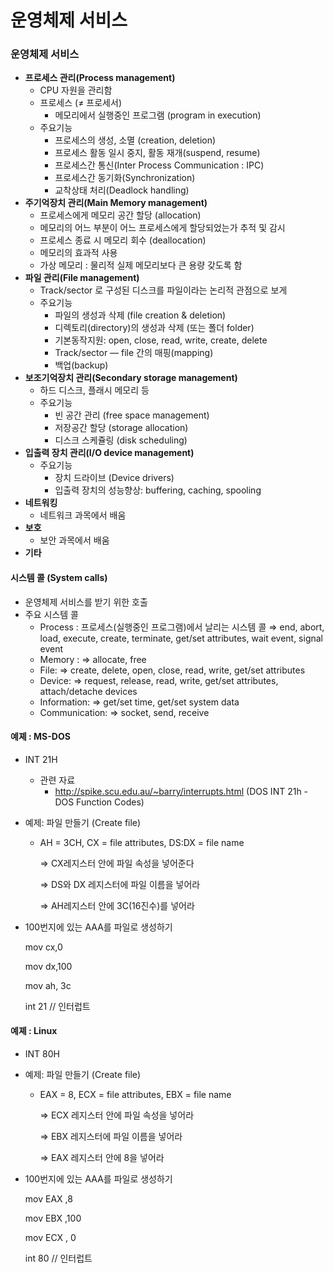 # 운영체제 서비스

### 운영체제 서비스

- **프로세스 관리(Process management)**
  - CPU 자원을 관리함
  - 프로세스 (≠ 프로세서) 
    - 메모리에서 실행중인 프로그램 (program in execution)
  - 주요기능 
    - 프로세스의 생성, 소멸 (creation, deletion)
    - 프로세스 활동 일시 중지, 활동 재개(suspend, resume)
    - 프로세스간 통신(Inter Process Communication : IPC)
    - 프로세스간 동기화(Synchronization)
    - 교착상태 처리(Deadlock handling)
- **주기억장치 관리(Main Memory management)**
  - 프로세스에게 메모리 공간 할당 (allocation)
  - 메모리의 어느 부분이 어느 프로세스에게 할당되었는가 추적 및 감시
  - 프로세스 종료 시 메모리 회수 (deallocation)
  - 메모리의 효과적 사용
  - 가상 메모리 : 물리적 실제 메모리보다 큰 용량 갖도록 함
- **파일 관리(File management)**
  - Track/sector 로 구성된 디스크를 파일이라는 논리적 관점으로 보게
  - 주요기능 
    - 파일의 생성과 삭제 (file creation & deletion)
    - 디렉토리(directory)의 생성과 삭제 (또는 폴더 folder)
    - 기본동작지원: open, close, read, write, create, delete
    - Track/sector — file 간의 매핑(mapping)
    - 백업(backup)
- **보조기억장치 관리(Secondary storage management)**
  - 하드 디스크, 플래시 메모리 등
  - 주요기능 
    - 빈 공간 관리 (free space management)
    - 저장공간 할당 (storage allocation)
    - 디스크 스케쥴링 (disk scheduling)
- **입출력 장치 관리(I/O device management)**
  - 주요기능 
    - 장치 드라이브 (Device drivers)
    - 입출력 장치의 성능향상: buffering, caching, spooling
- **네트워킹**
  - 네트워크 과목에서 배움
- **보호**
  - 보안 과목에서 배움
- **기타**



#### 시스템 콜 (System calls)

- 운영체제 서비스를 받기 위한 호출
- 주요 시스템 콜 
  - Process : 프로세스(실행중인 프로그램)에서 날리는 시스템 콜 ⇒ end, abort, load, execute, create, terminate, get/set attributes, wait event, signal event
  - Memory : ⇒ allocate, free
  - File: ⇒ create, delete, open, close, read, write, get/set attributes
  - Device: ⇒ request, release, read, write, get/set attributes, attach/detache devices
  - Information: ⇒ get/set time, get/set system data
  - Communication: ⇒ socket, send, receive



#### 예졔 : MS-DOS

- INT 21H

  - 관련 자료 
    - http://spike.scu.edu.au/~barry/interrupts.html (DOS INT 21h - DOS Function Codes)

- 예제: 파일 만들기 (Create file)

  - AH = 3CH, CX = file attributes, DS:DX = file name

    ⇒ CX레지스터 안에 파일 속성을 넣어준다

    ⇒ DS와 DX 레지스터에 파일 이름을 넣어라

    ⇒ AH레지스터 안에 3C(16진수)를 넣어라

- 100번지에 있는 AAA를 파일로 생성하기

  mov cx,0

  mov dx,100

  mov ah, 3c

  int 21   // 인터럽트



#### 예졔 : Linux

- INT 80H

- 예제: 파일 만들기 (Create file)

  - EAX = 8, ECX = file attributes, EBX = file name

    ⇒ ECX 레지스터 안에 파일 속성을 넣어라

    ⇒ EBX 레지스터에 파일 이름을 넣어라

    ⇒ EAX 레지스터 안에 8을 넣어라

- 100번지에 있는 AAA를 파일로 생성하기

  mov EAX ,8

  mov EBX ,100

  mov ECX , 0

  int 80   // 인터럽트